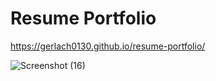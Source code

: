 # Resume Portfolio

https://gerlach0130.github.io/resume-portfolio/

![Screenshot (16)](https://github.com/Gerlach0130/mgerlachportfolio/assets/146125581/8de27787-a8b4-4bea-9daa-06685b3369bb)
